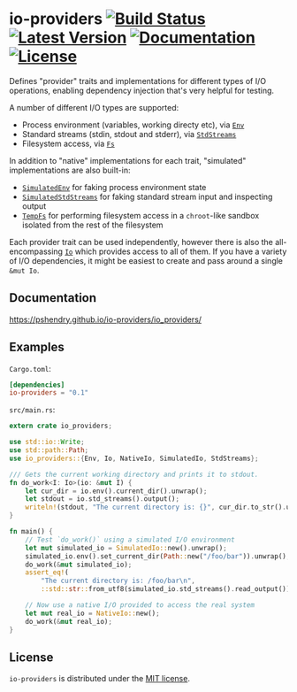 # io-providers [![Build Status](https://travis-ci.org/pshendry/io-providers.svg)](https://travis-ci.org/pshendry/io-providers) [![Latest Version](https://img.shields.io/crates/v/io-providers.svg)](https://crates.io/crates/io-providers) [![Documentation](https://docs.rs/io-providers/badge.svg)](https://docs.rs/io-providers) [![License](https://img.shields.io/crates/l/io_providers.svg)](https://github.com/pshendry/io-providers/blob/master/LICENSE)

Defines "provider" traits and implementations for different types of I/O operations, enabling
dependency injection that's very helpful for testing.

A number of different I/O types are supported:

* Process environment (variables, working directy etc), via [`Env`](env/trait.Env.html)
* Standard streams (stdin, stdout and stderr), via [`StdStreams`](std_streams/trait.StdStreams.html)
* Filesystem access, via [`Fs`](fs/trait.Fs.html)

In addition to "native" implementations for each trait, "simulated" implementations are also
built-in:

* [`SimulatedEnv`](env/trait.SimulatedEnv.html) for faking process environment state
* [`SimulatedStdStreams`](std_streams/trait.SimulatedStdStreams.html) for faking standard
  stream input and inspecting output
* [`TempFs`](fs/trait.TempFs.html) for performing filesystem access in a `chroot`-like sandbox
  isolated from the rest of the filesystem

Each provider trait can be used independently, however there is also the all-encompassing
[`Io`](trait.Io.html) which provides access to all of them. If you have a variety of I/O
dependencies, it might be easiest to create and pass around a single `&mut Io`.

## Documentation

https://pshendry.github.io/io-providers/io_providers/

## Examples

`Cargo.toml`:

```toml
[dependencies]
io-providers = "0.1"
```

`src/main.rs`:

```rust
extern crate io_providers;

use std::io::Write;
use std::path::Path;
use io_providers::{Env, Io, NativeIo, SimulatedIo, StdStreams};

/// Gets the current working directory and prints it to stdout.
fn do_work<I: Io>(io: &mut I) {
    let cur_dir = io.env().current_dir().unwrap();
    let stdout = io.std_streams().output();
    writeln!(stdout, "The current directory is: {}", cur_dir.to_str().unwrap()).unwrap();
}

fn main() {
    // Test `do_work()` using a simulated I/O environment
    let mut simulated_io = SimulatedIo::new().unwrap();
    simulated_io.env().set_current_dir(Path::new("/foo/bar")).unwrap();
    do_work(&mut simulated_io);
    assert_eq!(
        "The current directory is: /foo/bar\n",
        ::std::str::from_utf8(simulated_io.std_streams().read_output()).unwrap());

    // Now use a native I/O provided to access the real system
    let mut real_io = NativeIo::new();
    do_work(&mut real_io);
}
```

## License

`io-providers` is distributed under the [MIT license](https://opensource.org/licenses/MIT).
